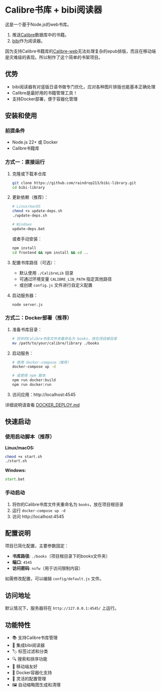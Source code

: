 # Calibre书库 + bibi阅读器

这是一个基于Node.js的web书库。
1. 推送[Calibre](https://github.com/kovidgoyal/calibre)数据库中的书籍。
2. [bibi](https://github.com/satorumurmur/bibi)作为阅读器。

因为支持Calibre书籍库的[Calibre-web](https://github.com/janeczku/calibre-web)无法处理复杂的epub排版，而且在移动端是灾难级的表现。所以制作了这个简单的书架项目。

## 优势
- bibi阅读器有对竖版日语书做专门优化，应对各种图片排版也能基本正确处理
- Calibre是最好用的书籍管理工具！
- 支持Docker部署，便于容器化管理

## 安装和使用

### 前提条件
- Node.js 22+ 或 Docker
- Calibre书籍库

### 方式一：直接运行

1. 克隆或下载本仓库
   ```bash
   git clone https://github.com/raindrop213/bibi-library.git
   cd bibi-library
   ```

2. 更新依赖（推荐）：
   ```bash
   # Linux/macOS
   chmod +x update-deps.sh
   ./update-deps.sh
   
   # Windows
   update-deps.bat
   ```

   或者手动安装：
   ```bash
   npm install
   cd frontend && npm install && cd ..
   ```

3. 配置书库路径（可选）：
   - 默认使用 `./CalibreLib` 目录
   - 可通过环境变量 `CALIBRE_LIB_PATH` 指定其他路径
   - 或创建 `config.js` 文件进行自定义配置

4. 启动服务器：
   ```bash
   node server.js
   ```

### 方式二：Docker部署（推荐）

1. 准备书库目录：
   ```bash
   # 将你的Calibre书库文件夹重命名为 books，放在项目根目录
   mv /path/to/your/calibre/library ./books
   ```

2. 启动服务：
   ```bash
   # 使用 docker-compose（推荐）
   docker-compose up -d
   
   # 或使用 npm 脚本
   npm run docker:build
   npm run docker:run
   ```

3. 访问应用：http://localhost:4545

详细说明请查看 [DOCKER_DEPLOY.md](./DOCKER_DEPLOY.md)

## 快速启动

### 使用启动脚本（推荐）

**Linux/macOS:**
```bash
chmod +x start.sh
./start.sh
```

**Windows:**
```cmd
start.bat
```

### 手动启动

1. 将你的Calibre书库文件夹重命名为 `books`，放在项目根目录
2. 运行 `docker-compose up -d`
3. 访问 http://localhost:4545

## 配置说明

项目已简化配置，主要参数固定：

- **书库路径**: `./books`（项目根目录下的books文件夹）
- **端口**: `4545`
- **访问密码**: `nsfw`（用于访问限制内容）

如需修改配置，可以编辑 `config/default.js` 文件。

## 访问地址

默认情况下，服务器将在 `http://127.0.0.1:4545/` 上运行。

## 功能特性

- 📚 支持Calibre书库管理
- 📖 集成bibi阅读器
- 🏷️ 标签过滤和分类
- 🔍 搜索和排序功能
- 📱 移动端友好
- 🐳 Docker容器化支持
- 🔧 灵活的配置管理
- 🖼️ 自动缩略图生成和清理
